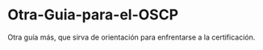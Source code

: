 # Otra-Guia-para-el-OSCP
Otra guía más, que sirva de orientación para enfrentarse a la certificación.

